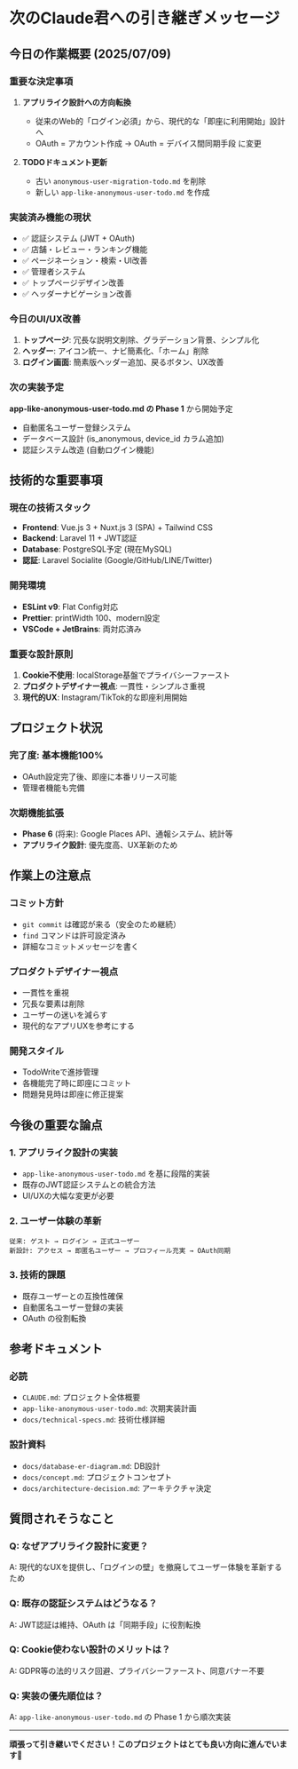 # 次のClaude君への引き継ぎメッセージ

## 今日の作業概要 (2025/07/09)

### 重要な決定事項
1. **アプリライク設計への方向転換**
   - 従来のWeb的「ログイン必須」から、現代的な「即座に利用開始」設計へ
   - OAuth = アカウント作成 → OAuth = デバイス間同期手段 に変更

2. **TODOドキュメント更新**
   - 古い `anonymous-user-migration-todo.md` を削除
   - 新しい `app-like-anonymous-user-todo.md` を作成

### 実装済み機能の現状
- ✅ 認証システム (JWT + OAuth)
- ✅ 店舗・レビュー・ランキング機能
- ✅ ページネーション・検索・UI改善
- ✅ 管理者システム
- ✅ トップページデザイン改善
- ✅ ヘッダーナビゲーション改善

### 今日のUI/UX改善
1. **トップページ**: 冗長な説明文削除、グラデーション背景、シンプル化
2. **ヘッダー**: アイコン統一、ナビ簡素化、「ホーム」削除
3. **ログイン画面**: 簡素版ヘッダー追加、戻るボタン、UX改善

### 次の実装予定
**app-like-anonymous-user-todo.md の Phase 1** から開始予定
- 自動匿名ユーザー登録システム
- データベース設計 (is_anonymous, device_id カラム追加)
- 認証システム改造 (自動ログイン機能)

## 技術的な重要事項

### 現在の技術スタック
- **Frontend**: Vue.js 3 + Nuxt.js 3 (SPA) + Tailwind CSS
- **Backend**: Laravel 11 + JWT認証
- **Database**: PostgreSQL予定 (現在MySQL)
- **認証**: Laravel Socialite (Google/GitHub/LINE/Twitter)

### 開発環境
- **ESLint v9**: Flat Config対応
- **Prettier**: printWidth 100、modern設定
- **VSCode + JetBrains**: 両対応済み

### 重要な設計原則
1. **Cookie不使用**: localStorage基盤でプライバシーファースト
2. **プロダクトデザイナー視点**: 一貫性・シンプルさ重視
3. **現代的UX**: Instagram/TikTok的な即座利用開始

## プロジェクト状況

### 完了度: 基本機能100%
- OAuth設定完了後、即座に本番リリース可能
- 管理者機能も完備

### 次期機能拡張
- **Phase 6** (将来): Google Places API、通報システム、統計等
- **アプリライク設計**: 優先度高、UX革新のため

## 作業上の注意点

### コミット方針
- `git commit` は確認が来る（安全のため継続）
- `find` コマンドは許可設定済み
- 詳細なコミットメッセージを書く

### プロダクトデザイナー視点
- 一貫性を重視
- 冗長な要素は削除
- ユーザーの迷いを減らす
- 現代的なアプリUXを参考にする

### 開発スタイル
- TodoWriteで進捗管理
- 各機能完了時に即座にコミット
- 問題発見時は即座に修正提案

## 今後の重要な論点

### 1. アプリライク設計の実装
- `app-like-anonymous-user-todo.md` を基に段階的実装
- 既存のJWT認証システムとの統合方法
- UI/UXの大幅な変更が必要

### 2. ユーザー体験の革新
```
従来: ゲスト → ログイン → 正式ユーザー
新設計: アクセス → 即匿名ユーザー → プロフィール充実 → OAuth同期
```

### 3. 技術的課題
- 既存ユーザーとの互換性確保
- 自動匿名ユーザー登録の実装
- OAuth の役割転換

## 参考ドキュメント

### 必読
- `CLAUDE.md`: プロジェクト全体概要
- `app-like-anonymous-user-todo.md`: 次期実装計画
- `docs/technical-specs.md`: 技術仕様詳細

### 設計資料
- `docs/database-er-diagram.md`: DB設計
- `docs/concept.md`: プロジェクトコンセプト
- `docs/architecture-decision.md`: アーキテクチャ決定

## 質問されそうなこと

### Q: なぜアプリライク設計に変更？
A: 現代的なUXを提供し、「ログインの壁」を撤廃してユーザー体験を革新するため

### Q: 既存の認証システムはどうなる？
A: JWT認証は維持、OAuth は「同期手段」に役割転換

### Q: Cookie使わない設計のメリットは？
A: GDPR等の法的リスク回避、プライバシーファースト、同意バナー不要

### Q: 実装の優先順位は？
A: `app-like-anonymous-user-todo.md` の Phase 1 から順次実装

---

**頑張って引き継いでください！このプロジェクトはとても良い方向に進んでいます🚀**